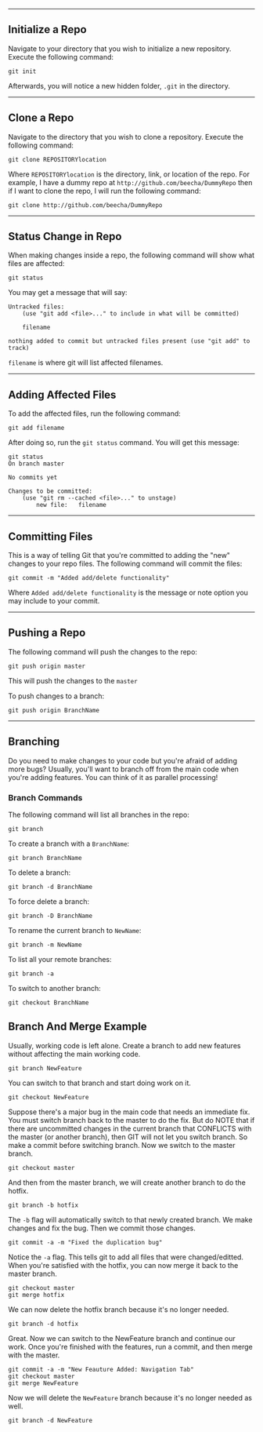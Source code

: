 ---
## Initialize a Repo
Navigate to your directory that you wish to initialize a new repository. Execute the following command:

    git init

Afterwards, you will notice a new hidden folder, `.git` in the directory.

----
## Clone a Repo
Navigate to the directory that you wish to clone a repository. Execute the following command:

    git clone REPOSITORYlocation

Where `REPOSITORYlocation` is the directory, link, or location of the repo. For example, I have a dummy repo at `http://github.com/beecha/DummyRepo` then if I want to clone the repo, I will run the following command:

    git clone http://github.com/beecha/DummyRepo

----
## Status Change in Repo
When making changes inside a repo, the following command will show what files are affected:

    git status

You may get a message that will say:

    Untracked files:
        (use "git add <file>..." to include in what will be committed)

        filename

    nothing added to commit but untracked files present (use "git add" to track)

`filename` is where git will list affected filenames.

----
## Adding Affected Files
To add the affected files, run the following command:

    git add filename

After doing so, run the `git status` command. You will get this message:

    git status
    On branch master

    No commits yet

    Changes to be committed:
        (use "git rm --cached <file>..." to unstage)
            new file:   filename
    
----
## Committing Files
This is a way of telling Git that you're committed to adding the "new" changes to your repo files. The following command will commit the files:

    git commit -m "Added add/delete functionality"

Where `Added add/delete functionality` is the message or note option you may include to your commit.

----
## Pushing a Repo
The following command will push the changes to the repo:

    git push origin master

This will push the changes to the `master`

To push changes to a branch:

    git push origin BranchName

----
## Branching
Do you need to make changes to your code but you're afraid of adding more bugs? Usually, you'll want to branch off from the main code when you're adding features. You can think of it as parallel processing!

### Branch Commands
The following command will list all branches in the repo:

    git branch

To create a branch with a `BranchName`:

    git branch BranchName

To delete a branch:

    git branch -d BranchName

To force delete a branch:

    git branch -D BranchName

To rename the current branch to `NewName`:

    git branch -m NewName

To list all your remote branches:

    git branch -a

To switch to another branch:

    git checkout BranchName

## Branch And Merge Example
Usually, working code is left alone. Create a branch to add new features without affecting the main working code.

    git branch NewFeature

You can switch to that branch and start doing work on it.

    git checkout NewFeature

Suppose there's a major bug in the main code that needs an immediate fix. You must switch branch back to the master to do the fix. But do NOTE that if there are uncommitted changes in the current branch that CONFLICTS with the master (or another branch), then GIT will not let you switch branch. So make a commit before switching branch. Now we switch to the master branch.

    git checkout master

And then from the master branch, we will create another branch to do the hotfix.

    git branch -b hotfix

The `-b` flag will automatically switch to that newly created branch. We make changes and fix the bug. Then we commit those changes.

    git commit -a -m "Fixed the duplication bug"

Notice the `-a` flag. This tells git to add all files that were changed/editted. When you're satisfied with the hotfix, you can now merge it back to the master branch.

    git checkout master
    git merge hotfix

We can now delete the hotfix branch because it's no longer needed.

    git branch -d hotfix

Great. Now we can switch to the NewFeature branch and continue our work. Once you're finished with the features, run a commit, and then merge with the master.

    git commit -a -m "New Feauture Added: Navigation Tab"
    git checkout master
    git merge NewFeature

Now we will delete the `NewFeature` branch because it's no longer needed as well.

    git branch -d NewFeature

